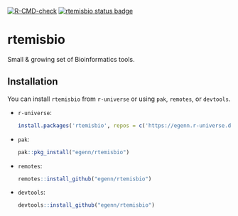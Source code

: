 [![R-CMD-check](https://github.com/rtemis-org/rtemisbio/actions/workflows/R-CMD-check.yaml/badge.svg)](https://github.com/rtemis-org/rtemisbio/actions/workflows/R-CMD-check.yaml)
[![rtemisbio status badge](https://egenn.r-universe.dev/badges/rtemisbio)](https://egenn.r-universe.dev/rtemisbio)

# rtemisbio

Small & growing set of Bioinformatics tools.

## Installation

You can install `rtemisbio` from `r-universe` or using `pak`, `remotes`, or `devtools`.

* `r-universe`:

  ```r
  install.packages('rtemisbio', repos = c('https://egenn.r-universe.dev', 'https://cloud.r-project.org'))
  ```

* `pak`:

  ```r
  pak::pkg_install("egenn/rtemisbio")
  ```

* `remotes`:

  ```r
  remotes::install_github("egenn/rtemisbio")
  ```

* `devtools`:
  
  ```r
  devtools::install_github("egenn/rtemisbio")
  ```
